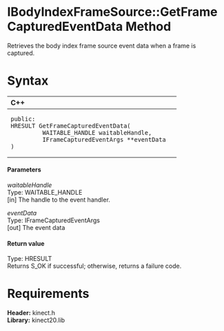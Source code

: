 IBodyIndexFrameSource::GetFrameCapturedEventData Method  
=======================================================  

Retrieves the body index frame source event data when a frame is captured. <span id="syntaxSection"></span>

Syntax  
======  

<table>
<colgroup>
<col width="100%" />
</colgroup>
<thead>
<tr class="header">
<th align="left">C++</th>
</tr>
</thead>
<tbody>
<tr class="odd">
<td align="left"><pre><code>public:  
HRESULT GetFrameCapturedEventData(  
         WAITABLE_HANDLE waitableHandle,  
         IFrameCapturedEventArgs **eventData  
)</code></pre></td>
</tr>
</tbody>
</table>

<span id="ID4EG"></span>
#### Parameters  

*waitableHandle*    
Type: WAITABLE\_HANDLE  
[in] The handle to the event handler.  

*eventData*    
Type: IFrameCapturedEventArgs  
[out] The event data  

<span id="ID4EP"></span>
#### Return value  

Type: HRESULT  
Returns S\_OK if successful; otherwise, returns a failure code.  

<span id="requirements"></span>

Requirements  
============  

**Header:** kinect.h  
**Library:** kinect20.lib  



<!--Please do not edit the data in the comment block below.-->
<!--
TOCTitle : GetFrameCapturedEventData Method
RLTitle : IBodyIndexFrameSource::GetFrameCapturedEventData Method
KeywordK : GetFrameCapturedEventData method
KeywordK : IBodyIndexFrameSource::GetFrameCapturedEventData method
KeywordF : IBodyIndexFrameSource::GetFrameCapturedEventData
KeywordF : GetFrameCapturedEventData
KeywordF : Microsoft.Kinect.kinect.IBodyIndexFrameSource.GetFrameCapturedEventData(WAITABLE_HANDLE,IFrameCapturedEventArgs@)
KeywordA : M:Microsoft.Kinect.kinect.IBodyIndexFrameSource.GetFrameCapturedEventData(WAITABLE_HANDLE,IFrameCapturedEventArgs@)
AssetID : M:Microsoft.Kinect.kinect.IBodyIndexFrameSource.GetFrameCapturedEventData(WAITABLE_HANDLE,IFrameCapturedEventArgs@)
Locale : en-us
CommunityContent : 1
APIType : Managed
APILocation : 
APIName : Microsoft.Kinect.kinect.IBodyIndexFrameSource::GetFrameCapturedEventData
TargetOS : Windows
TopicType : kbSyntax
DevLang : C++
DocSet : K4Wv2
ProjType : K4Wv2Proj
Technology : Kinect for Windows
Product : Kinect for Windows SDK v2
productversion : 20
-->
